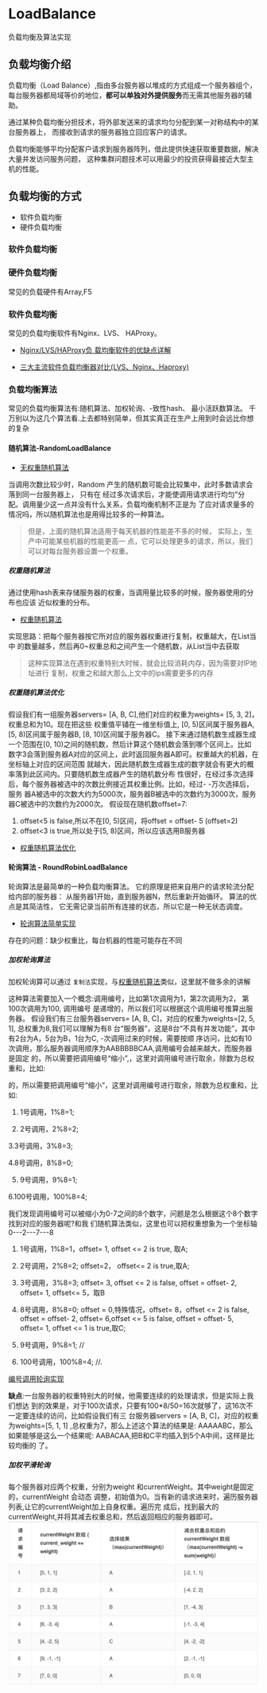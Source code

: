 # LoadBalance
负载均衡及算法实现

## 负载均衡介绍
负载均衡（Load Balance）,指由多台服务器以堆成的方式组成一个服务器组个，
每台服务器都局域等价的地位，**都可以单独对外提供服务**而无需其他服务器的辅助。

通过某种负载均衡分担技术，将外部发送来的请求均匀分配到某一对称结构中的某台服务器上，
而接收到请求的服务器独立回应客户的请求。

负载均衡能够平均分配客户请求到服务器阵列，借此提供快速获取重要数据，解决大量并发访问服务问题，
这种集群问题技术可以用最少的投资获得最接近大型主机的性能。

## 负载均衡的方式
- 软件负载均衡
- 硬件负载均衡

### 软件负载均衡

### 硬件负载均衡
常见的负载硬件有Array,F5

### 软件负载均衡
常见的负载均衡软件有Nginx、LVS、 HAProxy。

- [Nginx/LVS/HAProxy负 载均衡软件的优缺点详解](http://www.ha97.com/5646.html)

- [三大主流软件负载均衡器对比(LVS、Nginx、Haproxy)](http://www.21yunwei.com/archives/5824)

### 负载均衡算法
常见的负载均衡算法有:随机算法、加权轮询、-致性hash、 最小活跃数算法。
千万别以为这几个算法看.上去都特别简单，但其实真正在生产上用到时会远比你想的复杂

#### 随机算法-RandomLoadBalance

- [无权重随机算法](src/random/Random.java)

当调用次数比较少时，Random 产生的随机数可能会比较集中，此时多数请求会落到同一台服务器上， 只有在
经过多次请求后，才能使调用请求进行均匀”分配。调用量少这一点并没有什么关系，负载均衡机制不正是为
了应对请求量多的情况吗，所以随机算法也是用得比较多的一种算法。

>但是，上面的随机算法适用于每天机器的性能差不多的时候， 实际上，生产中可能某些机器的性能更高一
 点，它可以处理更多的请求，所以，我们可以对每台服务器设置一个权重。



##### 权重随机算法
通过使用hash表来存储服务器的权重，当调用量比较多的时候，服务器使用的分布也应该
近似权重的分布。

- [权重随机算法]()

实现思路：把每个服务器按它所对应的服务器权重进行复制，权重越大，在List当中
的数量越多，然后再0~权重总和之间产生一个随机数，从List当中去获取

>这种实现算法在遇到权重特别大时候，就会比较消耗内存，因为需要对IP地址进行
>复制，权重之和越大那么上文中的ips需要更多的内存

##### 权重随机算法优化
假设我们有一组服务器servers= [A, B, C],他们对应的权重为weights= [5, 3, 2]，权重总和为10。现在把这些
权重值平铺在一维坐标值上, [0, 5)区间属于服务器A, [5, 8)区间属于服务器B, [8, 10)区间属于服务器C。
接下来通过随机数生成器生成一个范围在[0, 10)之间的随机数，然后计算这个随机数会落到哪个区间上。比如
数字3会落到服务器A对应的区间上，此时返回服务器A即可。权重越大的机器，在坐标轴上对应的区间范围
就越大，因此随机数生成器生成的数字就会有更大的概率落到此区间内。只要随机数生成器产生的随机数分布
性很好，在经过多次选择后，每个服务器被选中的次数比例接近其权重比例。比如，经过- -万次选择后，服务
器A被选中的次数大约为5000次，服务器B被选中的次数约为3000次，服务器C被选中的次数约为2000次。
假设现在随机数offset=7:

1. offset<5 is false,所以不在[0, 5)区间，将offset = offset- 5 (offset=2)
2. offset<3 is true,所以处于[5, 8)区间，所以应该选用B服务器

- [权重随机算法优化](src/random/WeightRandomV2.java)

#### 轮询算法 - RoundRobinLoadBalance
轮询算法是最简单的一种负载均衡算法。 它的原理是把来自用户的请求轮流分配给内部的服务器：
从服务器1开始，直到服务器N，然后重新开始循环。 算法的优点是其简洁性，
它无需记录当前所有连接的状态，所以它是一种无状态调度。

- [轮询算法简单实现]()

存在的问题：缺少权重比，每台机器的性能可能存在不同

##### 加权轮询算法
加权轮询算可以通过 `复制法`实现，与[权重随机算法]()类似，这里就不做多余的讲解

这种算法需要加入一个概念:调用编号，比如第1次调用为1，第2次调用为2， 第100次调用为100, 调用编号
是递增的，所以我们可以根据这个调用编号推算出服务器。
假设我们有三台服务器servers= [A, B, C]，对应的权重为weights=[2, 5, 1], 总权重为8,我们可以理解为有8
台“服务器”，这是8台“不具有并发功能”，其中有2台为A，5台为B，1台为C, -次调用过来的时候，需要按顺
序访问，比如有10次调用，那么服务器调用顺序为AABBBBBCAA,调用编号会越来越大，而服务器是固定
的，所以需要把调用编号“缩小”,，这里对调用编号进行取余，除数为总权重和，比如:

的，所以需要把调用编号“缩小”，这里对调用编号进行取余，除数为总权重和，比如:
1. 1号调用，1%8=1;

2. 2号调用，2%8=2;

3.3号调用，3%8=3;

4.8号调用，8%8=0;

5. 9号调用，9%8=1;

6.100号调用，100%8=4;

我们发现调用编号可以被缩小为0-7之间的8个数字，问题是怎么根据这个8个数字找到对应的服务器呢?和我
们随机算法类似，这里也可以把权重想象为一个坐标轴 0---2---7---8
1. 1号调用，1%8=1，offset= 1, offset <= 2 is true, 取A;
2. 2号调用，2%8=2; offset=2， offset<= 2 is true,取A;
3. 3号调用，3%8=3; offset= 3, offset <= 2 is false, offset = offset- 2, offset= 1, offset<= 5，取B
4. 8号调用，8%8=0; offset = 0,特殊情况，offset= 8，offset <= 2 is false, offset = offset- 2, offset= 6,offset <= 5 is false, offset = offset- 5, offset= 1, offset <= 1 is true,取C;

5. 9号调用，9%8=1; //

6. 100号调用，100%8=4; //.

[编号调用轮询实现](src/round_robin/WeightRoundRobin.java)

**缺点**:一台服务器的权重特别大的时候，他需要连续的的处理请求，但是实际上我们想达
到的效果是，对于100次请求，只要有100*8/50=16次就够了，这16次不一定要连续的访问，比如假设我们有三
台服务器servers = [A, B, C]，对应的权重为weights=[5, 1, 1] ,总权重为7，那么上述这个算法的结果是:
AAAAABC，那么如果能够是这么一个结果呢: AABACAA,把B和C平均插入到5个A中间，这样是比较均衡的
了。

##### 加权平滑轮询
每个服务器对应两个权重，分别为weight 和currentWeight。其中weight是固定的，currentWeight 会动态
调整，初始值为0。当有新的请求进来时，遍历服务器列表,让它的currentWeight加上自身权重。遍历完
成后，找到最大的currentWeight,并将其减去权重总和，然后返回相应的服务器即可。
![](.README_images/84f2e4c6.png)






